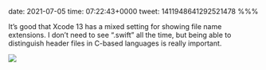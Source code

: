 date: 2021-07-05
time: 07:22:43+0000
tweet: 1411948641292521478
%%%

It’s good that Xcode 13 has a mixed setting for showing file name extensions. I don’t need to see “.swift” all the time, but being able to distinguish header files in C-based languages is really important.

![](E5g_zZcX0AMEVNE.jpg)
